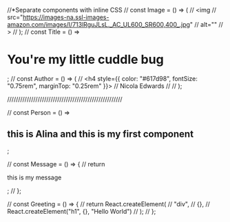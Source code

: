 //\*Separate components with inline CSS
// const Image = () => (
// <img
// src="https://images-na.ssl-images-amazon.com/images/I/713lRguJLsL._AC_UL600_SR600,400_.jpg"
// alt=""
// ></img>
// );
// const Title = () => <h1>You're my little cuddle bug</h1>;
// const Author = () => (
// <h4 style={{ color: "#617d98", fontSize: "0.75rem", marginTop: "0.25rem" }}>
// Nicola Edwards
// </h4>
// );

/////////////////////////////////////////////////////

// const Person = () => <h2>this is Alina and this is my first component</h2>;

// const Message = () => {
// return <p>this is my message</p>;
// };

// const Greeting = () => {
// return React.createElement(
// "div",
// {},
// React.createElement("h1", {}, "Hello World")
// );
// };

